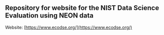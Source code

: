 ## Repository for website for the NIST Data Science Evaluation using NEON data


Website: [https://www.ecodse.org/](https://www.ecodse.org/)
